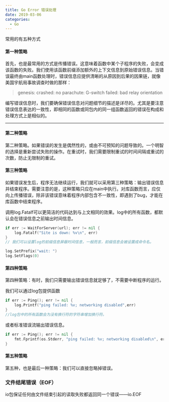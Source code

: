 ```yaml
---
title: Go Error 错误处理
date: 2019-03-06
categories:
  - Go
---
```


常用的有五种方式

#### 第一种策略

首先，也是最常用的方式是传播错误。这意味着函数中某个子程序的失败，会变成该函数的失败。我们使用该函数前缀添加额外的上下文信息到原始错误信息。当错误最终由main函数处理时，错误信息应提供清晰的从原因到后果的因果链，就像美国宇航局事故调查时做的那样：

> genesis: crashed: no parachute: G-switch failed: bad relay orientation

编写错误信息时，我们要确保错误信息对问题细节的描述是详尽的。尤其是要注意错误信息表达的一致性，即相同的函数或同包内的同一组函数返回的错误在构成和处理方式上是相似的。

---

#### 第二种策略

第二种策略。如果错误的发生是偶然性的，或由不可预知的问题导致的。一个明智的选择是重新尝试失败的操作。在重试时，我们需要限制重试的时间间隔或重试的次数，防止无限制的重试。

#### 第三种策略

如果错误发生后，程序无法继续运行，我们就可以采用第三种策略：输出错误信息并结束程序。需要注意的是，这种策略只应在main中执行。对库函数而言，应仅向上传播错误，除非该错误意味着程序内部包含不一致性，即遇到了bug，才能在库函数中结束程序。

调用log.Fatalf可以更简洁的代码达到与上文相同的效果。log中的所有函数，都默认会在错误信息之前输出时间信息。

```Go
if err := WaitForServer(url); err != nil {
    log.Fatalf("Site is down: %v\n", err)
}
// 我们可以设置log的前缀信息屏蔽时间信息，一般而言，前缀信息会被设置成命令名。

log.SetPrefix("wait: ")
log.SetFlags(0)
```

#### 第四种策略

第四种策略：有时，我们只需要输出错误信息就足够了，不需要中断程序的运行。

我们可以通过log包提供函数

```Go
if err := Ping(); err != nil {
    log.Printf("ping failed: %v; networking disabled",err)
}
//log包中的所有函数会为没有换行符的字符串增加换行符。
```

或者标准错误流输出错误信息。

```Go
if err := Ping(); err != nil {
    fmt.Fprintf(os.Stderr, "ping failed: %v; networking disabled\n", err)
}
```

#### 第五种策略

第五种，也是最后一种策略：我们可以直接忽略掉错误。

### 文件结尾错误（EOF）

io包保证任何由文件结束引起的读取失败都返回同一个错误——io.EOF